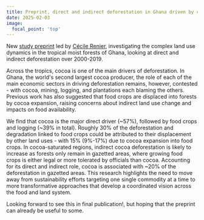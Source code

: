 ```yaml
---
title: Preprint, direct and indirect deforestation in Ghana driven by cocoa, mining, plantations, settlements, and food crops and logging
date: 2025-02-03
image:
  focal_point: 'top'
---
```


New [study preprint](https://doi.org/10.31220/agriRxiv.2025.00302) led by [Cécile Renier](https://landsystems-lab.earth/author/cecile-renier/), investigating the complex land use dynamics in the tropical moist forests of Ghana, looking at direct and indirect deforestation over 2000-2019.

<!--more-->

Across the tropics, cocoa is one of the main drivers of deforestation. In Ghana, the world's second largest cocoa producer, the role of each of the main economic sectors in driving deforestation remains, however, contested - with cocoa, mining, logging, and plantations each blaming the others. Previous work has also suggested that food crops are displaced into forests by cocoa expansion, raising concerns about indirect land use change and impacts on food availability. 

We find that cocoa is the major direct driver (~57%), followed by food crops and logging (~39% in total). Roughly 30% of the deforestation and degradation linked to food crops could be attributed to their displacement by other land uses - with 15% (9%-17%) due to cocoa expansion into food crops. In cocoa-saturated regions, indirect cocoa deforestation is likely to increase as forests only remain in gazetted areas, where growing food crops is either legal or more tolerated by officials than cocoa. Accounting for its direct and indirect role, cocoa is associated with ~20% of the deforestation in gazetted areas. This research highlights the need to move away from sustainability efforts targeting one single commodity at a time to more transformative approaches that develop a coordinated vision across the food and land system.

Looking forward to see this in final publication!, but hoping that the preprint can already be useful to some. 